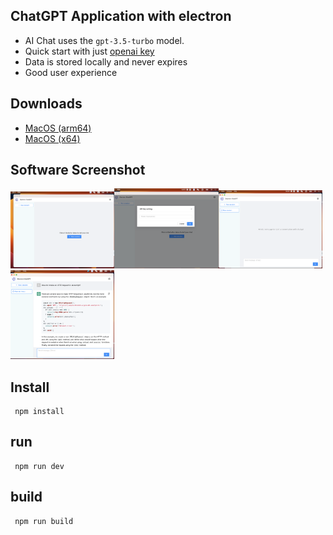 ## ChatGPT Application with electron

- AI Chat uses the `gpt-3.5-turbo` model.
- Quick start with just [openai key](https://platform.openai.com/account/api-keys)
- Data is stored locally and never expires
- Good user experience

## Downloads

- [MacOS (arm64)](https://github.com/htank-wang/electron_chatgpt/releases/download/v1.0.0/electron_chatgpt_arm64_1.0.0.dmg)
- [MacOS (x64)](https://github.com/htank-wang/electron_chatgpt/releases/download/v1.0.0/electron_chatgpt_x64_1.0.0.dmg)

## Software Screenshot

<div align=left>
<img src="./screenshots/1.png" width="33%" /><img src="./screenshots/2.png" width="33%" /><img src="./screenshots/3.png" width="33%" />
</div>

<div align=left>
<img src="./screenshots/4.png" width="33%" />
</div>

## Install

```
 npm install
```

## run

```
 npm run dev
```

## build

```
 npm run build
```
